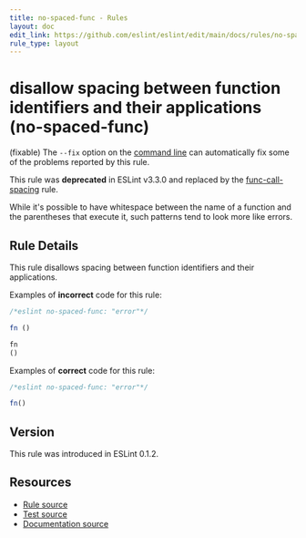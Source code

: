 ```yaml
---
title: no-spaced-func - Rules
layout: doc
edit_link: https://github.com/eslint/eslint/edit/main/docs/rules/no-spaced-func.md
rule_type: layout
---
```

<!-- Note: No pull requests accepted for this file. See README.md in the root directory for details. -->

# disallow spacing between function identifiers and their applications (no-spaced-func)

(fixable) The `--fix` option on the [command line](../user-guide/command-line-interface#fixing-problems) can automatically fix some of the problems reported by this rule.

This rule was **deprecated** in ESLint v3.3.0 and replaced by the [func-call-spacing](func-call-spacing) rule.

While it's possible to have whitespace between the name of a function and the parentheses that execute it, such patterns tend to look more like errors.

## Rule Details

This rule disallows spacing between function identifiers and their applications.

Examples of **incorrect** code for this rule:

```js
/*eslint no-spaced-func: "error"*/

fn ()

fn
()
```

Examples of **correct** code for this rule:

```js
/*eslint no-spaced-func: "error"*/

fn()
```

## Version

This rule was introduced in ESLint 0.1.2.

## Resources

* [Rule source](https://github.com/eslint/eslint/tree/HEAD/lib/rules/no-spaced-func.js)
* [Test source](https://github.com/eslint/eslint/tree/HEAD/tests/lib/rules/no-spaced-func.js)
* [Documentation source](https://github.com/eslint/eslint/tree/HEAD/docs/rules/no-spaced-func.md)
